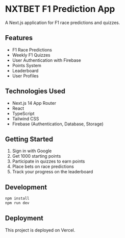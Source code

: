 # NXTBET F1 Prediction App

A Next.js application for F1 race predictions and quizzes.

## Features

- F1 Race Predictions
- Weekly F1 Quizzes
- User Authentication with Firebase
- Points System
- Leaderboard
- User Profiles

## Technologies Used

- Next.js 14 App Router
- React
- TypeScript
- Tailwind CSS
- Firebase (Authentication, Database, Storage)

## Getting Started

1. Sign in with Google
2. Get 1000 starting points
3. Participate in quizzes to earn points
4. Place bets on race predictions
5. Track your progress on the leaderboard

## Development

```bash
npm install
npm run dev
```

## Deployment

This project is deployed on Vercel.